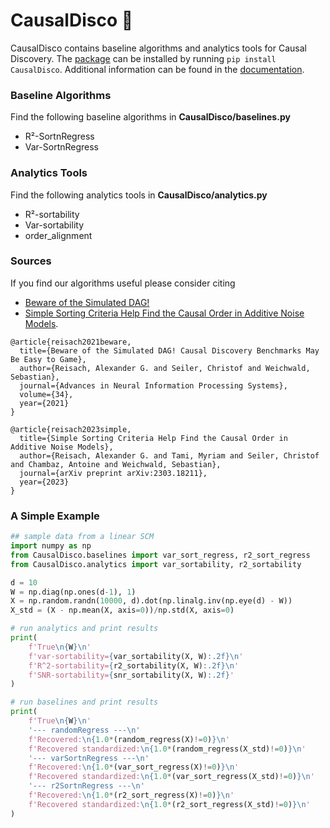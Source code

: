 # CausalDisco 🪩

CausalDisco contains baseline algorithms and analytics tools for Causal Discovery. The [package](https://pypi.org/project/CausalDisco/) can be installed by running `pip install CausalDisco`. Additional information can be found in the [documentation](https://causaldisco.github.io/CausalDisco.docs/).

### Baseline Algorithms
Find the following baseline algorithms in __CausalDisco/baselines.py__
- R²-SortnRegress
- Var-SortnRegress

### Analytics Tools
Find the following analytics tools in __CausalDisco/analytics.py__
- R²-sortability
- Var-sortability
- order_alignment

### Sources
If you find our algorithms useful please consider citing
- [Beware of the Simulated DAG!](https://proceedings.neurips.cc/paper_files/paper/2021/file/e987eff4a7c7b7e580d659feb6f60c1a-Supplemental.pdf) 
- [Simple Sorting Criteria Help Find the Causal Order in Additive Noise Models](https://arxiv.org/abs/2303.18211).
```
@article{reisach2021beware,
  title={Beware of the Simulated DAG! Causal Discovery Benchmarks May Be Easy to Game},
  author={Reisach, Alexander G. and Seiler, Christof and Weichwald, Sebastian},
  journal={Advances in Neural Information Processing Systems},
  volume={34},
  year={2021}
}

@article{reisach2023simple,
  title={Simple Sorting Criteria Help Find the Causal Order in Additive Noise Models},
  author={Reisach, Alexander G. and Tami, Myriam and Seiler, Christof and Chambaz, Antoine and Weichwald, Sebastian},
  journal={arXiv preprint arXiv:2303.18211},
  year={2023}
}
```

### A Simple Example
```python
## sample data from a linear SCM
import numpy as np
from CausalDisco.baselines import var_sort_regress, r2_sort_regress
from CausalDisco.analytics import var_sortability, r2_sortability

d = 10
W = np.diag(np.ones(d-1), 1)
X = np.random.randn(10000, d).dot(np.linalg.inv(np.eye(d) - W))
X_std = (X - np.mean(X, axis=0))/np.std(X, axis=0)

# run analytics and print results
print(
    f'True\n{W}\n'
    f'var-sortability={var_sortability(X, W):.2f}\n'
    f'R^2-sortability={r2_sortability(X, W):.2f}\n'
    f'SNR-sortability={snr_sortability(X, W):.2f}'
)

# run baselines and print results
print(
    f'True\n{W}\n'
    '--- randomRegress ---\n'
    f'Recovered:\n{1.0*(random_regress(X)!=0)}\n'
    f'Recovered standardized:\n{1.0*(random_regress(X_std)!=0)}\n'
    '--- varSortnRegress ---\n'
    f'Recovered:\n{1.0*(var_sort_regress(X)!=0)}\n'
    f'Recovered standardized:\n{1.0*(var_sort_regress(X_std)!=0)}\n'
    '--- r2SortnRegress ---\n'
    f'Recovered:\n{1.0*(r2_sort_regress(X)!=0)}\n'
    f'Recovered standardized:\n{1.0*(r2_sort_regress(X_std)!=0)}\n'
)
```